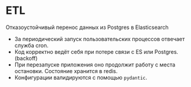 # ETL
Отказоустойчивый перенос данных из Postgres в Elasticsearch

- За периодический запуск пользовательских процессов отвечает служба cron.
- Код корректно ведёт себя при потере связи с ES или Postgres.(backoff)
- При перезапуске приложения оно продолжит работу с места остановки. Состояние хранится в redis.
- Конфигурации валидируются с помощью `pydantic`.

